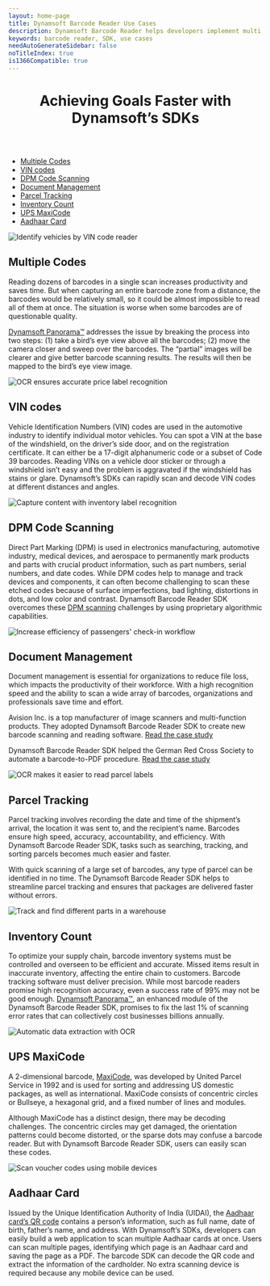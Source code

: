 ```yaml
---
layout: home-page
title: Dynamsoft Barcode Reader Use Cases
description: Dynamsoft Barcode Reader helps developers implement multi codes scanning, VIN codes recognition, document management, parcel tracking and more
keywords: barcode reader, SDK, use cases
needAutoGenerateSidebar: false
noTitleIndex: true
is1366Compatible: true
---
```



<h1 style="text-align:center;margin-bottom:60px;">Achieving Goals Faster with Dynamsoft’s SDKs</h1>

<div class="usecaseItemList" style="position:relative;">
  <ul class="pageMenuList">
    <li class="on"><a href="#multiple-codes">Multiple Codes</a></li>
    <li><a href="#vin-codes">VIN codes</a></li>
    <li><a href="#dpm-code-scanning">DPM Code Scanning</a></li>
    <li><a href="#document-management">Document Management</a></li>
    <li><a href="#parcel-tracking">Parcel Tracking</a></li>
    <li><a href="#inventory-count">Inventory Count</a></li>
    <li><a href="#ups-maxicode">UPS MaxiCode</a></li>
    <li><a href="#aadhaar-card">Aadhaar Card</a></li>
  </ul>
  <div class="usecaseItem">
    <div class="useCaseImg">
      <img src="./assets/Multiple-Codes.jpg"
        alt="Identify vehicles by VIN code reader">
    </div>
    <div class="useCaseDetail">
      <h2 id="multiple-codes">Multiple Codes</h2>
      <p>Reading dozens of barcodes in a single scan increases productivity and saves time. But when capturing an entire barcode zone from a distance, the barcodes would be relatively small, so it could be almost impossible to read all of them at once. The situation is worse when some barcodes are of questionable quality. </p>
      <p><a
          href="https://officecn.dynamsoft.com:808/Products/barcode-inventory-system.aspx" class="orangeLink">Dynamsoft Panorama™</a> addresses the issue by breaking the process into two steps: (1) take a bird’s eye view above all the barcodes; (2) move the camera closer and sweep over the barcodes. The “partial” images will be clearer and give better barcode scanning results. The results will then be mapped to the bird’s eye view image.</p>
    </div>
  </div>
  <div class="usecaseItem">
    <div class="useCaseImg">
      <img src="./assets/VIN.jpg"
        alt="OCR ensures accurate price label recognition">
    </div>
    <div class="useCaseDetail">
      <h2 id="vin-codes">VIN codes</h2>
      <p>Vehicle Identification Numbers (VIN) codes are used in the automotive industry to identify individual motor vehicles. You can spot a VIN at the base of the windshield, on the driver’s side door, and on the registration certificate. It can either be a 17-digit alphanumeric code or a subset of Code 39 barcodes. Reading VINs on a vehicle door sticker or through a windshield isn’t easy and the problem is aggravated if the windshield has stains or glare. Dynamsoft’s SDKs can rapidly scan and decode VIN codes at different distances and angles.</p>
    </div>
  </div>
  <div class="usecaseItem">
    <div class="useCaseImg">
      <img src="./assets/dpm.jpg"
        alt="Capture content with inventory label recognition">
    </div>
    <div class="useCaseDetail">
      <h2 id="dpm-code-scanning">DPM Code Scanning</h2>
      <p>Direct Part Marking (DPM) is used in electronics manufacturing, automotive industry, medical devices, and
        aerospace to permanently mark products and parts with crucial product information, such as part numbers, serial
        numbers, and date codes. While DPM codes help to manage and track devices and components, it can often become
        challenging to scan these etched codes because of surface imperfections, bad lighting, distortions in dots, and
        low color and contrast. Dynamsoft Barcode Reader SDK overcomes these <a
          href="https://www.dynamsoft.com/Products/direct-part-marking.aspx" class="orangeLink">DPM scanning</a> challenges by using
        proprietary algorithmic capabilities.</p>
    </div>
  </div>
  <div class="usecaseItem">
    <div class="useCaseImg">
      <img src="./assets/Document-Management.jpg"
        alt="Increase efficiency of passengers' check-in workflow">
    </div>
    <div class="useCaseDetail">
      <h2 id="document-management">Document Management</h2>
      <p>Document management is essential for organizations to reduce file loss, which impacts the productivity of their
        workforce. With a high recognition speed and the ability to scan a wide array of barcodes, organizations and
        professionals save time and effort.</p>
      <p>Avision Inc. is a top manufacturer of image scanners and multi-function products. They adopted Dynamsoft Barcode Reader SDK to create new barcode scanning and reading software. <a
        href="https://www.dynamsoft.com/Company/case-study-Avision.aspx" class="fontOswald orangeLink textUpperCase">Read the case study</a></p>
      <p>Dynamsoft Barcode Reader SDK helped the German Red Cross Society to automate a barcode-to-PDF procedure. <a
          href="https://www.dynamsoft.com/Company/case-study-Avision.aspx" class="fontOswald orangeLink textUpperCase">Read the case study</a></p>
    </div>
  </div>
  <div class="usecaseItem">
    <div class="useCaseImg">
      <img src="./assets/Parcel-Tracking.jpg"
        alt="OCR makes it easier to read parcel labels">
    </div>
    <div class="useCaseDetail">
      <h2 id="parcel-tracking">Parcel Tracking</h2>
      <p>Parcel tracking involves recording the date and time of the shipment’s arrival, the location it was sent to,
        and the recipient’s name. Barcodes ensure high speed, accuracy, accountability, and efficiency. With Dynamsoft
        Barcode Reader SDK, tasks such as searching, tracking, and sorting parcels becomes much easier and faster.</p>
      <p>With quick scanning of a large set of barcodes, any type of parcel can be identified in no time. The Dynamsoft
        Barcode Reader SDK helps to streamline parcel tracking and ensures that packages are delivered faster without
        errors.</p>
    </div>
  </div>
  <div class="usecaseItem">
    <div class="useCaseImg">
      <img src="./assets/Inventory-Count.jpg"
        alt="Track and find different parts in a warehouse">
    </div>
    <div class="useCaseDetail">
      <h2 id="inventory-count">Inventory Count</h2>
      <p>To optimize your supply chain, barcode inventory systems must be controlled and overseen to be efficient and
        accurate. Missed items result in inaccurate inventory, affecting the entire chain to customers. Barcode tracking
        software must deliver precision. While most barcode readers promise high recognition accuracy, even a success
        rate of 99% may not be good enough. <a
          href="https://officecn.dynamsoft.com:808/Products/barcode-inventory-system.aspx" class="orangeLink">Dynamsoft Panorama™</a>, an
        enhanced module of the Dynamsoft Barcode Reader SDK, promises to fix the last 1% of scanning error rates that
        can collectively cost businesses billions annually.</p>
    </div>
  </div>
  <div class="usecaseItem">
    <div class="useCaseImg">
      <img src="./assets/maxi-code.jpg"
        alt="Automatic data extraction with OCR">
    </div>
    <div class="useCaseDetail">
      <h2 id="ups-maxicode">UPS MaxiCode</h2>
      <p>A 2-dimensional barcode, <a href="https://www.dynamsoft.com/Barcode-Types/MaxiCode.aspx" class="orangeLink">MaxiCode</a>, was
        developed by United Parcel Service in 1992 and is used for sorting and addressing US domestic packages, as well
        as international. MaxiCode consists of concentric circles or Bullseye, a hexagonal grid, and a fixed number of
        lines and modules.</p>
      <p>Although MaxiCode has a distinct design, there may be decoding challenges. The concentric circles may get
        damaged, the orientation patterns could become distorted, or the sparse dots may confuse a barcode reader. But
        with Dynamsoft Barcode Reader SDK, users can easily scan these codes.</p>
    </div>
  </div>
  <div class="usecaseItem">
    <div class="useCaseImg">
      <img src="./assets/Aadhaar-Card.jpg"
        alt="Scan voucher codes using mobile devices">
    </div>
    <div class="useCaseDetail">
          <h2 id="aadhaar-card">Aadhaar Card</h2>
      <p>Issued by the Unique Identification Authority of India (UIDAI), the <a
          href="https://www.dynamsoft.com/blog/insights/how-to-extract-aadhaar-card-information/" class="orangeLink">Aadhaar card’s QR
          code</a> contains a person’s information, such as full name, date of birth, father’s name, and address.
        With Dynamsoft’s SDKs, developers can easily build a web application to scan multiple Aadhaar cards at once.
        Users can scan multiple pages, identifying which page is an Aadhaar card and saving the page as a PDF. The
        barcode SDK can decode the QR code and extract the information of the cardholder. No extra scanning device is
        required because any mobile device can be used.</p>
    </div>
  </div>
</div>